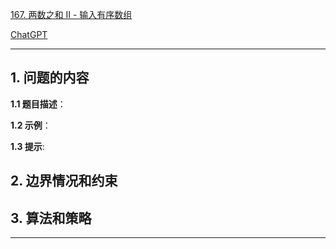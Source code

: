 [167. 两数之和 II - 输入有序数组](https://leetcode.cn/problems/two-sum-ii-input-array-is-sorted)

[ChatGPT](chat.openai.com)

---

## 1. 问题的内容
**1.1 题目描述**：

**1.2 示例**：

**1.3 提示**:

## 2. 边界情况和约束


## 3. 算法和策略

---

